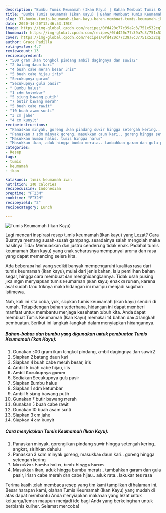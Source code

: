 ```yaml
---
description: "Bumbu Tumis Keumamah (Ikan Kayu) | Bahan Membuat Tumis Keumamah (Ikan Kayu) Yang Enak Banget"
title: "Bumbu Tumis Keumamah (Ikan Kayu) | Bahan Membuat Tumis Keumamah (Ikan Kayu) Yang Enak Banget"
slug: 37-bumbu-tumis-keumamah-ikan-kayu-bahan-membuat-tumis-keumamah-ikan-kayu-yang-enak-banget
date: 2020-10-20T12:46:53.120Z
image: https://img-global.cpcdn.com/recipes/0fd420c77c39a7c3/751x532cq70/tumis-keumamah-ikan-kayu-foto-resep-utama.jpg
thumbnail: https://img-global.cpcdn.com/recipes/0fd420c77c39a7c3/751x532cq70/tumis-keumamah-ikan-kayu-foto-resep-utama.jpg
cover: https://img-global.cpcdn.com/recipes/0fd420c77c39a7c3/751x532cq70/tumis-keumamah-ikan-kayu-foto-resep-utama.jpg
author: Grace Padilla
ratingvalue: 4.7
reviewcount: 13
recipeingredient:
- "500 gram ikan tongkol pindang ambil dagingnya dan suwir2"
- "2 batang daun kari"
- "4 buah cabe merah besar iris"
- "5 buah cabe hijau iris"
- "Secukupnya garam"
- "Secukupnya gula pasir"
- " Bumbu halus"
- "1 sdm ketumbar"
- "5 siung bawang putih"
- "7 butir bawang merah"
- "5 buah cabe rawit"
- "10 buah asam sunti"
- "3 cm jahe"
- "4 cm kunyit"
recipeinstructions:
- "Panaskan minyak, goreng ikan pindang suwir hingga setengah kering.. angkat, sisihkan dahulu"
- "Panaskan 3 sdm minyak goreng, masukkan daun kari.. goreng hingga setengah kering"
- "Masukkan bumbu halus, tumis hingga harum"
- "Masukkan ikan, aduk hingga bumbu merata.. tambahkan garam dan gula pasir, irisan cabe merah dan cabe hijau.. aduk rata.. lakukan tes rasa"
categories:
- Resep
tags:
- tumis
- keumamah
- ikan

katakunci: tumis keumamah ikan 
nutrition: 280 calories
recipecuisine: Indonesian
preptime: "PT23M"
cooktime: "PT32M"
recipeyield: "2"
recipecategory: Lunch

---
```



![Tumis Keumamah (Ikan Kayu)](https://img-global.cpcdn.com/recipes/0fd420c77c39a7c3/751x532cq70/tumis-keumamah-ikan-kayu-foto-resep-utama.jpg)

Lagi mencari inspirasi resep tumis keumamah (ikan kayu) yang Lezat? Cara Buatnya memang susah-susah gampang. seandainya salah mengolah maka hasilnya Tidak Memuaskan dan justru cenderung tidak enak. Padahal tumis keumamah (ikan kayu) yang enak seharusnya mempunyai aroma dan rasa yang dapat memancing selera kita.

Ada beberapa hal yang sedikit banyak mempengaruhi kualitas rasa dari tumis keumamah (ikan kayu), mulai dari jenis bahan, lalu pemilihan bahan segar, hingga cara membuat dan menghidangkannya. Tidak usah pusing jika ingin menyiapkan tumis keumamah (ikan kayu) enak di rumah, karena asal sudah tahu triknya maka hidangan ini mampu menjadi suguhan istimewa.




Nah, kali ini kita coba, yuk, siapkan tumis keumamah (ikan kayu) sendiri di rumah. Tetap dengan bahan sederhana, hidangan ini dapat memberi manfaat untuk membantu menjaga kesehatan tubuh kita. Anda dapat membuat Tumis Keumamah (Ikan Kayu) memakai 14 bahan dan 4 langkah pembuatan. Berikut ini langkah-langkah dalam menyiapkan hidangannya.

<!--inarticleads1-->

##### Bahan-bahan dan bumbu yang digunakan untuk pembuatan Tumis Keumamah (Ikan Kayu):

1. Gunakan 500 gram ikan tongkol pindang, ambil dagingnya dan suwir2
1. Siapkan 2 batang daun kari
1. Siapkan 4 buah cabe merah besar, iris
1. Ambil 5 buah cabe hijau, iris
1. Ambil Secukupnya garam
1. Sediakan Secukupnya gula pasir
1. Siapkan  Bumbu halus
1. Siapkan 1 sdm ketumbar
1. Ambil 5 siung bawang putih
1. Gunakan 7 butir bawang merah
1. Gunakan 5 buah cabe rawit
1. Gunakan 10 buah asam sunti
1. Siapkan 3 cm jahe
1. Siapkan 4 cm kunyit




<!--inarticleads2-->

##### Cara menyiapkan Tumis Keumamah (Ikan Kayu):

1. Panaskan minyak, goreng ikan pindang suwir hingga setengah kering.. angkat, sisihkan dahulu
1. Panaskan 3 sdm minyak goreng, masukkan daun kari.. goreng hingga setengah kering
1. Masukkan bumbu halus, tumis hingga harum
1. Masukkan ikan, aduk hingga bumbu merata.. tambahkan garam dan gula pasir, irisan cabe merah dan cabe hijau.. aduk rata.. lakukan tes rasa




Terima kasih telah membaca resep yang tim kami tampilkan di halaman ini. Besar harapan kami, olahan Tumis Keumamah (Ikan Kayu) yang mudah di atas dapat membantu Anda menyiapkan makanan yang lezat untuk keluarga/teman maupun menjadi ide bagi Anda yang berkeinginan untuk berbisnis kuliner. Selamat mencoba!
